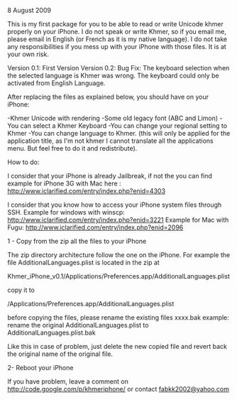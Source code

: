 8 August 2009

This is my first package for you to be able to read or write Unicode khmer properly on your iPhone.
I do not speak or write Khmer, so if you email me, please email in English (or French as it is my native language).
I do not take any responsibilities if you mess up with your iPhone with those files. It is at your own risk.


Version 0.1: First Version
Version 0.2: Bug Fix: The keyboard selection when the selected language is Khmer was wrong. The keyboard could only be activated from English Language.


After replacing the files as explained below, you should have on your iPhone:

-Khmer Unicode with rendering
-Some old legacy font (ABC and Limon)
-You can select a Khmer Keyboard
-You can change your regional setting to Khmer
-You can change language to Khmer. (this will only be applied for the application title, as I'm not khmer I cannot translate all the applications menu. But feel free to do it and redistribute).


How to do:

I consider that your iPhone is already Jailbreak, if not the you can find example for iPhone 3G with Mac here : http://www.iclarified.com/entry/index.php?enid=4303

I consider that you know how to access your iPhone system files through SSH.
Example for windows with winscp: http://www.iclarified.com/entry/index.php?enid=3221
Example for Mac with Fugu: http://www.iclarified.com/entry/index.php?enid=2096


1 - Copy from the zip all the files to your iPhone

The zip directory architecture follow the one on the iPhone.
For example the file AdditionalLanguages.plist is located in the zip at

Khmer\_iPhone\_v0.1/Applications/Preferences.app/AdditionalLanguages.plist

copy it to

/Applications/Preferences.app/AdditionalLanguages.plist


before copying the files, please rename the existing files  xxxx.bak
example: rename the original AdditionalLanguages.plist to AdditionalLanguages.plist.bak

Like this in case of problem, just delete the new copied file and revert back the original name of the original file.


2- Reboot your iPhone



If you have problem, leave a comment on http://code.google.com/p/khmeriphone/ or contact fabkk2002@yahoo.com